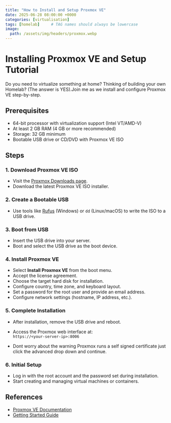 ```yaml
---
title: "How to Install and Setup Proxmox VE"
date: 2025-06-28 08:00:00 +0000
categories: [virtualisation]
tags: [homelab]     # TAG names should always be lowercase
image:
  path: /assets/img/headers/proxmox.webp
---
```


# Installing Proxmox VE and Setup Tutorial

Do you need to virtualize something at home? Thinking of building your own Homelab? (The answer is YES).Join me as we install and configure Proxmox VE step-by-step.

## Prerequisites

- 64-bit processor with virtualization support (Intel VT/AMD-V)
- At least 2 GB RAM (4 GB or more recommended)
- Storage: 32 GB minimum
- Bootable USB drive or CD/DVD with Proxmox VE ISO

## Steps

### 1. Download Proxmox VE ISO

- Visit the [Proxmox Downloads page](https://www.proxmox.com/en/downloads).
- Download the latest Proxmox VE ISO installer.

### 2. Create a Bootable USB

- Use tools like [Rufus](https://rufus.ie/) (Windows) or `dd` (Linux/macOS) to write the ISO to a USB drive.

### 3. Boot from USB

- Insert the USB drive into your server.
- Boot and select the USB drive as the boot device.

### 4. Install Proxmox VE

- Select **Install Proxmox VE** from the boot menu.
- Accept the license agreement.
- Choose the target hard disk for installation.
- Configure country, time zone, and keyboard layout.
- Set a password for the root user and provide an email address.
- Configure network settings (hostname, IP address, etc.).

### 5. Complete Installation

- After installation, remove the USB drive and reboot.
- Access the Proxmox web interface at:  
    `https://<your-server-ip>:8006`

- Dont worry about the warning Proxmox runs a self signed certificate just click the advanced drop down and continue. 

### 6. Initial Setup

- Log in with the root account and the password set during installation.
- Start creating and managing virtual machines or containers.

## References

- [Proxmox VE Documentation](https://pve.proxmox.com/wiki/Main_Page)
- [Getting Started Guide](https://pve.proxmox.com/wiki/Getting_started_with_Proxmox_VE)
